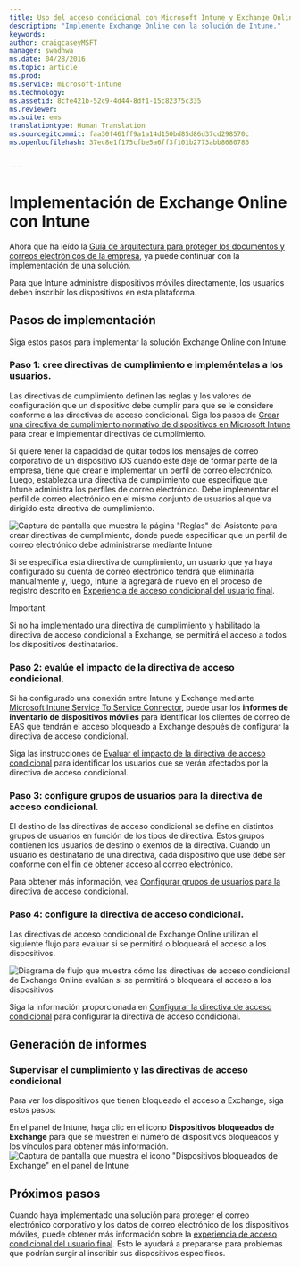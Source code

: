 ```yaml
---
title: Uso del acceso condicional con Microsoft Intune y Exchange Online
description: "Implemente Exchange Online con la solución de Intune."
keywords: 
author: craigcaseyMSFT
manager: swadhwa
ms.date: 04/28/2016
ms.topic: article
ms.prod: 
ms.service: microsoft-intune
ms.technology: 
ms.assetid: 8cfe421b-52c9-4d44-8df1-15c82375c335
ms.reviewer: 
ms.suite: ems
translationtype: Human Translation
ms.sourcegitcommit: faa30f461ff9a1a14d150bd85d86d37cd298570c
ms.openlocfilehash: 37ec8e1f175cfbe5a6ff3f101b2773abb8680786


---
```


# Implementación de Exchange Online con Intune

Ahora que ha leído la [Guía de arquitectura para proteger los documentos y correos electrónicos de la empresa](architecture-guidance-for-protecting-company-email-and-documents.md), ya puede continuar con la implementación de una solución.

Para que Intune administre dispositivos móviles directamente, los usuarios deben inscribir los dispositivos en esta plataforma.

## Pasos de implementación
Siga estos pasos para implementar la solución Exchange Online con Intune:

### Paso 1: cree directivas de cumplimiento e impleméntelas a los usuarios.
Las directivas de cumplimiento definen las reglas y los valores de configuración que un dispositivo debe cumplir para que se le considere conforme a las directivas de acceso condicional. Siga los pasos de [Crear una directiva de cumplimiento normativo de dispositivos en Microsoft Intune](/intune/deploy-use/create-a-device-compliance-policy-in-microsoft-intune) para crear e implementar directivas de cumplimiento.

Si quiere tener la capacidad de quitar todos los mensajes de correo corporativo de un dispositivo iOS cuando este deje de formar parte de la empresa, tiene que crear e implementar un perfil de correo electrónico. Luego, establezca una directiva de cumplimiento que especifique que Intune administra los perfiles de correo electrónico. Debe implementar el perfil de correo electrónico en el mismo conjunto de usuarios al que va dirigido esta directiva de cumplimiento.

![Captura de pantalla que muestra la página "Reglas" del Asistente para crear directivas de cumplimiento, donde puede especificar que un perfil de correo electrónico debe administrarse mediante Intune](./media/ProtectEmail/Hybrid-Onprem-ExchSrvr-Wizard6.PNG)

Si se especifica esta directiva de cumplimiento, un usuario que ya haya configurado su cuenta de correo electrónico tendrá que eliminarla manualmente y, luego, Intune la agregará de nuevo en el proceso de registro descrito en [Experiencia de acceso condicional del usuario final](end-user-experience-conditional-access.md).

> [!IMPORTANT]
> Si no ha implementado una directiva de cumplimiento y habilitado la directiva de acceso condicional a Exchange, se permitirá el acceso a todos los dispositivos destinatarios.

### Paso 2: evalúe el impacto de la directiva de acceso condicional.
Si ha configurado una conexión entre Intune y Exchange mediante [Microsoft Intune Service To Service Connector](/intune/deploy-use/intune-service-to-service-exchange-connector), puede usar los **informes de inventario de dispositivos móviles** para identificar los clientes de correo de EAS que tendrán el acceso bloqueado a Exchange después de configurar la directiva de acceso condicional.

Siga las instrucciones de [Evaluar el impacto de la directiva de acceso condicional](/intune/deploy-use/restrict-access-to-exchange-online-with-microsoft-intune#configure-conditional-access) para identificar los usuarios que se verán afectados por la directiva de acceso condicional.

### Paso 3: configure grupos de usuarios para la directiva de acceso condicional.
El destino de las directivas de acceso condicional se define en distintos grupos de usuarios en función de los tipos de directiva. Estos grupos contienen los usuarios de destino o exentos de la directiva. Cuando un usuario es destinatario de una directiva, cada dispositivo que use debe ser conforme con el fin de obtener acceso al correo electrónico.

Para obtener más información, vea [Configurar grupos de usuarios para la directiva de acceso condicional](/intune/deploy-use/restrict-access-to-exchange-online-with-microsoft-intune#configure-conditional-access).

### Paso 4: configure la directiva de acceso condicional.
Las directivas de acceso condicional de Exchange Online utilizan el siguiente flujo para evaluar si se permitirá o bloqueará el acceso a los dispositivos.

![Diagrama de flujo que muestra cómo las directivas de acceso condicional de Exchange Online evalúan si se permitirá o bloqueará el acceso a los dispositivos](./media/ProtectEmail/conditional-access-8-1.png)

Siga la información proporcionada en [Configurar la directiva de acceso condicional](/intune/deploy-use/restrict-access-to-exchange-online-with-microsoft-intune#configure-conditional-access) para configurar la directiva de acceso condicional.



## Generación de informes

### Supervisar el cumplimiento y las directivas de acceso condicional
Para ver los dispositivos que tienen bloqueado el acceso a Exchange, siga estos pasos:

En el panel de Intune, haga clic en el icono **Dispositivos bloqueados de Exchange** para que se muestren el número de dispositivos bloqueados y los vínculos para obtener más información.
![Captura de pantalla que muestra el icono "Dispositivos bloqueados de Exchange" en el panel de Intune](./media/ProtectEmail/intune-sa-6blocked-devices.PNG)



## Próximos pasos
Cuando haya implementado una solución para proteger el correo electrónico corporativo y los datos de correo electrónico de los dispositivos móviles, puede obtener más información sobre la [experiencia de acceso condicional del usuario final](end-user-experience-conditional-access.md). Esto le ayudará a prepararse para problemas que podrían surgir al inscribir sus dispositivos específicos.



<!--HONumber=Sep16_HO1-->


